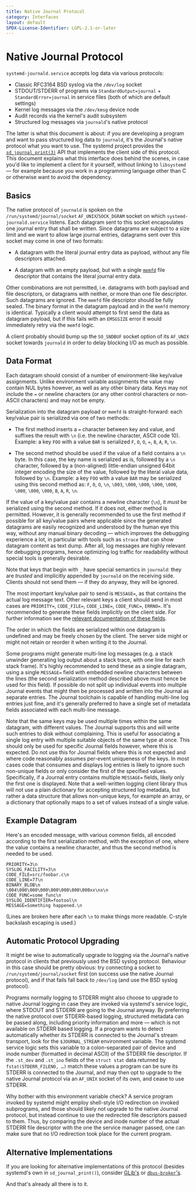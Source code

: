 ```yaml
---
title: Native Journal Protocol
category: Interfaces
layout: default
SPDX-License-Identifier: LGPL-2.1-or-later
---
```


# Native Journal Protocol

`systemd-journald.service` accepts log data via various protocols:

* Classic RFC3164 BSD syslog via the `/dev/log` socket
* STDOUT/STDERR of programs via `StandardOutput=journal` + `StandardError=journal` in service files (both of which are default settings)
* Kernel log messages via the `/dev/kmsg` device node
* Audit records via the kernel's audit subsystem
* Structured log messages via `journald`'s native protocol

The latter is what this document is about: if you are developing a program and
want to pass structured log data to `journald`, it's the Journal's native
protocol what you want to use. The systemd project provides the
[`sd_journal_print(3)`](https://www.freedesktop.org/software/systemd/man/sd_journal_print.html)
API that implements the client side of this protocol. This document explains
what this interface does behind the scenes, in case you'd like to implement a
client for it yourself, without linking to `libsystemd` — for example because
you work in a programming language other than C or otherwise want to avoid the
dependency.

## Basics

The native protocol of `journald` is spoken on the
`/run/systemd/journal/socket` `AF_UNIX`/`SOCK_DGRAM` socket on which
`systemd-journald.service` listens. Each datagram sent to this socket
encapsulates one journal entry that shall be written. Since datagrams are
subject to a size limit and we want to allow large journal entries, datagrams
sent over this socket may come in one of two formats:

* A datagram with the literal journal entry data as payload, without
  any file descriptors attached.

* A datagram with an empty payload, but with a single
  [`memfd`](https://man7.org/linux/man-pages/man2/memfd_create.2.html)
  file descriptor that contains the literal journal entry data.

Other combinations are not permitted, i.e. datagrams with both payload and file
descriptors, or datagrams with neither, or more than one file descriptor. Such
datagrams are ignored. The `memfd` file descriptor should be fully sealed. The
binary format in the datagram payload and in the `memfd` memory is
identical. Typically a client would attempt to first send the data as datagram
payload, but if this fails with an `EMSGSIZE` error it would immediately retry
via the `memfd` logic.

A client probably should bump up the `SO_SNDBUF` socket option of its `AF_UNIX`
socket towards `journald` in order to delay blocking I/O as much as possible.

## Data Format

Each datagram should consist of a number of environment-like key/value
assignments. Unlike environment variable assignments the value may contain NUL
bytes however, as well as any other binary data. Keys may not include the `=`
or newline characters (or any other control characters or non-ASCII characters)
and may not be empty.

Serialization into the datagram payload or `memfd` is straight-forward: each
key/value pair is serialized via one of two methods:

* The first method inserts a `=` character between key and value, and suffixes
the result with `\n` (i.e. the newline character, ASCII code 10). Example: a
key `FOO` with a value `BAR` is serialized `F`, `O`, `O`, `=`, `B`, `A`, `R`,
`\n`.

* The second method should be used if the value of a field contains a `\n`
byte. In this case, the key name is serialized as is, followed by a `\n`
character, followed by a (non-aligned) little-endian unsigned 64bit integer
encoding the size of the value, followed by the literal value data, followed by
`\n`. Example: a key `FOO` with a value `BAR` may be serialized using this
second method as: `F`, `O`, `O`, `\n`, `\003`, `\000`, `\000`, `\000`, `\000`,
`\000`, `\000`, `\000`, `B`, `A`, `R`, `\n`.

If the value of a key/value pair contains a newline character (`\n`), it *must*
be serialized using the second method. If it does not, either method is
permitted. However, it is generally recommended to use the first method if
possible for all key/value pairs where applicable since the generated datagrams
are easily recognized and understood by the human eye this way, without any
manual binary decoding — which improves the debugging experience a lot, in
particular with tools such as `strace` that can show datagram content as text
dump. After all, log messages are highly relevant for debugging programs, hence
optimizing log traffic for readability without special tools is generally
desirable.

Note that keys that begin with `_` have special semantics in `journald`: they
are *trusted* and implicitly appended by `journald` on the receiving
side. Clients should not send them — if they do anyway, they will be ignored.

The most important key/value pair to send is `MESSAGE=`, as that contains the
actual log message text. Other relevant keys a client should send in most cases
are `PRIORITY=`, `CODE_FILE=`, `CODE_LINE=`, `CODE_FUNC=`, `ERRNO=`. It's
recommended to generate these fields implicitly on the client side. For further
information see the [relevant documentation of these
fields](https://www.freedesktop.org/software/systemd/man/systemd.journal-fields.html).

The order in which the fields are serialized within one datagram is undefined
and may be freely chosen by the client. The server side might or might not
retain or reorder it when writing it to the Journal.

Some programs might generate multi-line log messages (e.g. a stack unwinder
generating log output about a stack trace, with one line for each stack
frame). It's highly recommended to send these as a single datagram, using a
single `MESSAGE=` field with embedded newline characters between the lines (the
second serialization method described above must hence be used for this
field). If possible do not split up individual events into multiple Journal
events that might then be processed and written into the Journal as separate
entries. The Journal toolchain is capable of handling multi-line log entries
just fine, and it's generally preferred to have a single set of metadata fields
associated with each multi-line message.

Note that the same keys may be used multiple times within the same datagram,
with different values. The Journal supports this and will write such entries to
disk without complaining. This is useful for associating a single log entry
with multiple suitable objects of the same type at once. This should only be
used for specific Journal fields however, where this is expected. Do not use
this for Journal fields where this is not expected and where code reasonably
assumes per-event uniqueness of the keys. In most cases code that consumes and
displays log entries is likely to ignore such non-unique fields or only
consider the first of the specified values. Specifically, if a Journal entry
contains multiple `MESSAGE=` fields, likely only the first one is
displayed. Note that a well-written logging client library thus will not use a
plain dictionary for accepting structured log metadata, but rather a data
structure that allows non-unique keys, for example an array, or a dictionary
that optionally maps to a set of values instead of a single value.

## Example Datagram

Here's an encoded message, with various common fields, all encoded according to
the first serialization method, with the exception of one, where the value
contains a newline character, and thus the second method is needed to be used.

```
PRIORITY=3\n
SYSLOG_FACILITY=3\n
CODE_FILE=src/foobar.c\n
CODE_LINE=77\n
BINARY_BLOB\n
\004\000\000\000\000\000\000\000xx\nx\n
CODE_FUNC=some_func\n
SYSLOG_IDENTIFIER=footool\n
MESSAGE=Something happened.\n
```

(Lines are broken here after each `\n` to make things more readable. C-style
backslash escaping is used.)

## Automatic Protocol Upgrading

It might be wise to automatically upgrade to logging via the Journal's native
protocol in clients that previously used the BSD syslog protocol. Behaviour in
this case should be pretty obvious: try connecting a socket to
`/run/systemd/journal/socket` first (on success use the native Journal
protocol), and if that fails fall back to `/dev/log` (and use the BSD syslog
protocol).

Programs normally logging to STDERR might also choose to upgrade to native
Journal logging in case they are invoked via systemd's service logic, where
STDOUT and STDERR are going to the Journal anyway. By preferring the native
protocol over STDERR-based logging, structured metadata can be passed along,
including priority information and more — which is not available on STDERR
based logging. If a program wants to detect automatically whether its STDERR is
connected to the Journal's stream transport, look for the `$JOURNAL_STREAM`
environment variable. The systemd service logic sets this variable to a
colon-separated pair of device and inode number (formatted in decimal ASCII) of
the STDERR file descriptor. If the `.st_dev` and `.st_ino` fields of the
`struct stat` data returned by `fstat(STDERR_FILENO, …)` match these values a
program can be sure its STDERR is connected to the Journal, and may then opt to
upgrade to the native Journal protocol via an `AF_UNIX` socket of its own, and
cease to use STDERR.

Why bother with this environment variable check? A service program invoked by
systemd might employ shell-style I/O redirection on invoked subprograms, and
those should likely not upgrade to the native Journal protocol, but instead
continue to use the redirected file descriptors passed to them. Thus, by
comparing the device and inode number of the actual STDERR file descriptor with
the one the service manager passed, one can make sure that no I/O redirection
took place for the current program.

## Alternative Implementations

If you are looking for alternative implementations of this protocol (besides
systemd's own in `sd_journal_print()`), consider
[GLib's](https://gitlab.gnome.org/GNOME/glib/-/blob/master/glib/gmessages.c) or
[`dbus-broker`'s](https://github.com/bus1/dbus-broker/blob/main/src/util/log.c).

And that's already all there is to it.
